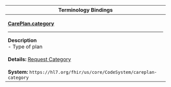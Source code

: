 |Terminology Bindings|
|---|
|<p>**[CarePlan.category](https://hl7.org/fhir/R4/careplan-definitions.html#CarePlan.category)**<hr>**Description**<br>- Type of plan<br><br>**Details:** [Request Category](https://hl7.org/fhir/R4/valueset-care-plan-category.html)<br><br>**System:** `https://hl7.org/fhir/us/core/CodeSystem/careplan-category`|